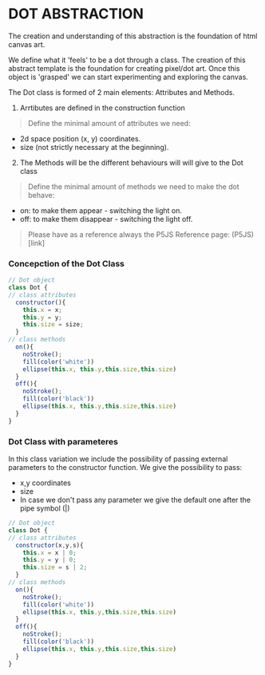 # DOT ABSTRACTION

The creation and understanding of this abstraction is the foundation of html canvas art. 

We define what it 'feels' to be a dot through a class. The creation of this abstract template is the foundation for creating pixel/dot art. Once this object is 'grasped' we can start experimenting and exploring the canvas.

The Dot class is formed of 2 main elements: Attributes and Methods.

1. Arrtibutes are defined in the construction function
> Define the minimal amount of attributes we need: 
* 2d space position (x, y) coordinates.
* size (not strictly necessary at the beginning).

2. The Methods will be the different behaviours will will give to the Dot class
> Define the minimal amount of methods we need to make the dot behave: 
* on: to make them appear - switching the light on.
* off: to make them disappear - switching the light off.

> Please have as a reference always the P5JS Reference page: (P5JS)[link]

### Concepction of the Dot Class

```javascript
// Dot object
class Dot {
// class attributes
  constructor(){ 
    this.x = x;
    this.y = y;
    this.size = size;
  }
// class methods
  on(){
    noStroke();
    fill(color('white'))
    ellipse(this.x, this.y,this.size,this.size)
  }
  off(){
    noStroke();
    fill(color('black'))
    ellipse(this.x, this.y,this.size,this.size)
  }
}
```

### Dot Class with parameteres

In this class variation we include the possibility of passing external parameters to the constructor function. We give the possibility to pass:
* x,y coordinates
* size
* In case we don't pass any parameter we give the default one after the pipe symbol (|)

```javascript
// Dot object
class Dot {
// class attributes
  constructor(x,y,s){
    this.x = x | 0;
    this.y = y | 0;
    this.size = s | 2;
  }
// class methods
  on(){
    noStroke();
    fill(color('white'))
    ellipse(this.x, this.y,this.size,this.size)
  }
  off(){
    noStroke();
    fill(color('black'))
    ellipse(this.x, this.y,this.size,this.size)
  }
}
```


